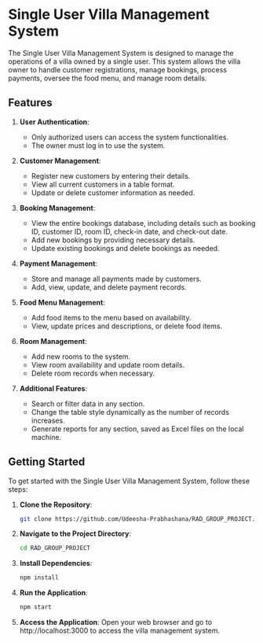 # Single User Villa Management System

The Single User Villa Management System is designed to manage the operations of a villa owned by a single user. This system allows the villa owner to handle customer registrations, manage bookings, process payments, oversee the food menu, and manage room details.

## Features

1. **User Authentication**:
   - Only authorized users can access the system functionalities.
   - The owner must log in to use the system.

2. **Customer Management**:
   - Register new customers by entering their details.
   - View all current customers in a table format.
   - Update or delete customer information as needed.

3. **Booking Management**:
   - View the entire bookings database, including details such as booking ID, customer ID, room ID, check-in date, and check-out date.
   - Add new bookings by providing necessary details.
   - Update existing bookings and delete bookings as needed.

4. **Payment Management**:
   - Store and manage all payments made by customers.
   - Add, view, update, and delete payment records.

5. **Food Menu Management**:
   - Add food items to the menu based on availability.
   - View, update prices and descriptions, or delete food items.

6. **Room Management**:
   - Add new rooms to the system.
   - View room availability and update room details.
   - Delete room records when necessary.

7. **Additional Features**:
   - Search or filter data in any section.
   - Change the table style dynamically as the number of records increases.
   - Generate reports for any section, saved as Excel files on the local machine.

## Getting Started

To get started with the Single User Villa Management System, follow these steps:

1. **Clone the Repository**:

   ```bash
   git clone https://github.com/Udeesha-Prabhashana/RAD_GROUP_PROJECT.git
   
3. **Navigate to the Project Directory**:

    ```bash
   cd RAD_GROUP_PROJECT

4. **Install Dependencies**:

    ```bash
    npm install
    
5. **Run the Application**:

    ```bash
    npm start

6. **Access the Application**:
    Open your web browser and go to http://localhost:3000 to access the villa management system.


